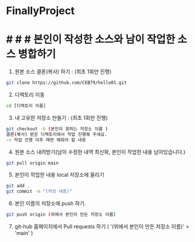 # FinallyProject

# # # # 본인이 작성한 소스와 남이 작업한 소스 병합하기

1. 원본 소스 클론(복사) 하기 : (최초 1회만 진행)

```bash
git clone https://github.com/CEB79/hello01.git
```

2. 디렉토리 이동

```bash
cd [디렉토리 이름]
```

3. 내 고유한 저장소 만들기 : (최초 1회만 진행)

```bash
git checkout -b (본인이 원하는 저장소 이름 )
클론(복사) 받은 디렉토리에서 작업 진행해 주세요.
-> 작업 진행 이후 매번 해줘야 할 내용
```

4. 원본 소스 내려받기(남이 수정한 내역 최신화, 본인이 작업한 내용 남아있습니다.)

```bash
git pull origin main
```

5. 본인이 작업한 내용 local 저장소에 올리기

```bash
git add .
git commit -m "(커밋 내용)"
```

6. 본인 이름의 저장소에 push 하기.

```bash
git push origin (위에서 본인이 만든 저장소 이름)
```

7. git-hub 홈페이지에서 Pull requests 하기 ( '(위에서 본인이 만든 저장소 이름)' > 'main' )
